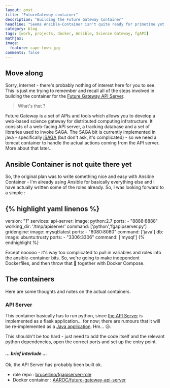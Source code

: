 ```yaml
---
layout: post
title: "FutureGateway container"
description: "Building the Future Gateway Container"
headline: "Seems Ansible-Container isn't quite ready for primetime yet (Again)"
category: blog
tags: [work, projects, docker, Ansible, Science Gateway, fgAPI]
mathjax:
image:
  feature: cape-town.jpg
comments: false
---
```


## Move along

Sorry, internet - there's probably nothing of interest here for you to see. This is just me trying to remember and recall all of  the steps involved in building
the container for the [Future Gateway API Server](https://github.com/FutureGateway/fgAPIServer).

> What's that ?

Future Gateway is a set of APIs and tools which allows you to develop a web-based science gateway for distributed computing infratructure.
It consists of a web-facing API server, a tracking database and a set of libraries used to invoke SAGA.
The SAGA bit is currently implemented in java - specifically [jSAGA](http://software.in2p3.fr/jsaga/latest-release/index.html) (but don't ask, it's complicated) - so we need a tomcat container to handle the actual actions coming from the API server. More about that later...

## Ansible Container is not quite there yet

So, the original plan was to write something nice and easy with Ansible Container - I'm already using Ansible for basically everything else and I have actually written some of  the roles already. So, I was looking forward to a simple :

{% highlight yaml linenos %}
---
version: "1"
services:
  api-server:
    image: python:2.7
    ports:
      - "8888:8888"
    working_dir: '/tmp/apiserver'
    command: ['python','fgapipserver.py']
  gridengine:
    image: mysql:latest
    ports:
      - "8080:8080"
     command: ['java']
   db:
     image: ubuntu:trusty
     ports:
       - "3306:3306"
     command: ['mysql']
{% endhighlight %}

Except nooooo - it's way too complicated to pull in variables and roles into the ansible-container bits. So, we're going to make independent Dockerfiles, and then throw that :poop: together with Docker Compose.

## The containers

Here are some thoughts and notes on the actual containers.

### API Server

This container basically has to run python, since [the API Server](https://github.com/FutureGateway/fgAPIServer) is implemented as a flask application... for now; there are rumours that it will be re-implemented as a [Java application](https://github.com/FutureGateway/APIServer). Hm... :unamused:.

This shouldn't be too hard - just need to add the code itself and the relevant python dependencies, open the correct ports and set up the entry point.

#### _... brief interlude ..._

Ok, the API Server has probably been built ok.

* <span class="devicons devicons-github-large"></span> role repo : [brucellino/fgapiserver-role](https://github.com/brucellino/fgapiserver-role)
* <span class="devicons devicons-docker"></span> Docker container  : [AAROC/future-gateway-api-server](https://hub.docker.com/r/aaroc/future-gateway-api-server/)
